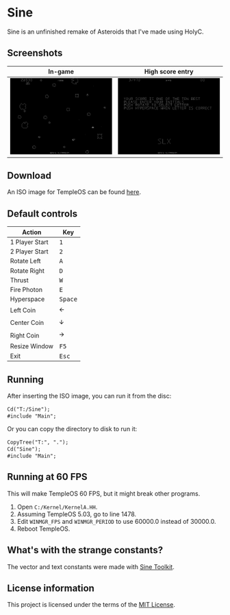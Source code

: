 # Sine

Sine is an unfinished remake of Asteroids that I've made using HolyC.

## Screenshots

| In-game                                                | High score entry                                                                                |
|--------------------------------------------------------|-------------------------------------------------------------------------------------------------|
| ![Firing at some asteroids in Sine](Media/In-game.png) | ![Entering initials on the high score screen after beating a score](Media/High-score-entry.png) |

## Download

An ISO image for TempleOS can be found [here](https://github.com/slx7R4GDZM/Sine/releases).

## Default controls

| Action         | Key              |
|----------------|------------------|
| 1 Player Start | <kbd>1</kbd>     |
| 2 Player Start | <kbd>2</kbd>     |
| Rotate Left    | <kbd>A</kbd>     |
| Rotate Right   | <kbd>D</kbd>     |
| Thrust         | <kbd>W</kbd>     |
| Fire Photon    | <kbd>E</kbd>     |
| Hyperspace     | <kbd>Space</kbd> |
| Left Coin      | <kbd>🡨</kbd>     |
| Center Coin    | <kbd>🡫</kbd>     |
| Right Coin     | <kbd>🡪</kbd>     |
| Resize Window  | <kbd>F5</kbd>    |
| Exit           | <kbd>Esc</kbd>   |

## Running

After inserting the ISO image, you can run it from the disc:

    Cd("T:/Sine");
    #include "Main";

Or you can copy the directory to disk to run it:

    CopyTree("T:", ".");
    Cd("Sine");
    #include "Main";

## Running at 60 FPS

This will make TempleOS 60 FPS, but it might break other programs.

1. Open ```C:/Kernel/KernelA.HH```.
2. Assuming TempleOS 5.03, go to line 1478.
3. Edit ```WINMGR_FPS``` and ```WINMGR_PERIOD``` to use 60000.0 instead of 30000.0.
4. Reboot TempleOS.

## What's with the strange constants?

The vector and text constants were made with [Sine Toolkit](https://github.com/slx7R4GDZM/Sine-Toolkit).

## License information

This project is licensed under the terms of the [MIT License](License.TXT).
